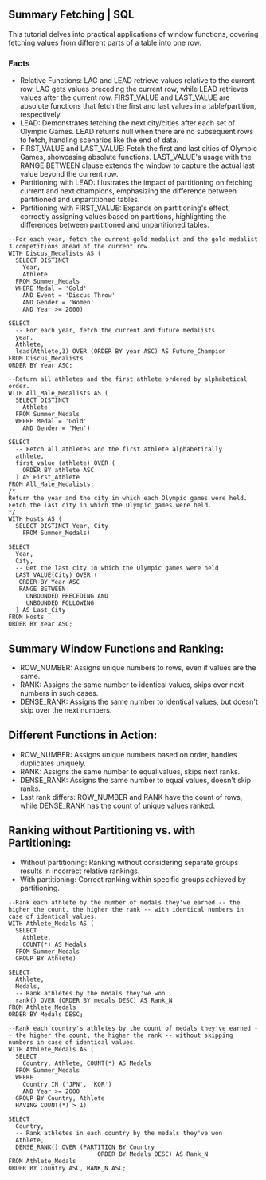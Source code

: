 
## Summary Fetching | SQL
This tutorial delves into practical applications of window functions, covering fetching values from different parts of a table into one row.

### Facts
- Relative Functions: LAG and LEAD retrieve values relative to the current row. LAG gets values preceding the current row, while LEAD retrieves values after the current row. FIRST_VALUE and LAST_VALUE are absolute functions that fetch the first and last values in a table/partition, respectively.
- LEAD: Demonstrates fetching the next city/cities after each set of Olympic Games. LEAD returns null when there are no subsequent rows to fetch, handling scenarios like the end of data.
- FIRST_VALUE and LAST_VALUE: Fetch the first and last cities of Olympic Games, showcasing absolute functions. LAST_VALUE's usage with the RANGE BETWEEN clause extends the window to capture the actual last value beyond the current row.
-  Partitioning with LEAD: Illustrates the impact of partitioning on fetching current and next champions, emphasizing the difference between partitioned and unpartitioned tables.
-  Partitioning with FIRST_VALUE: Expands on partitioning's effect, correctly assigning values based on partitions, highlighting the differences between partitioned and unpartitioned tables.


```
--For each year, fetch the current gold medalist and the gold medalist 3 competitions ahead of the current row.
WITH Discus_Medalists AS (
  SELECT DISTINCT
    Year,
    Athlete
  FROM Summer_Medals
  WHERE Medal = 'Gold'
    AND Event = 'Discus Throw'
    AND Gender = 'Women'
    AND Year >= 2000)

SELECT
  -- For each year, fetch the current and future medalists
  year,
  Athlete,
  lead(Athlete,3) OVER (ORDER BY year ASC) AS Future_Champion
FROM Discus_Medalists
ORDER BY Year ASC;

--Return all athletes and the first athlete ordered by alphabetical order.
WITH All_Male_Medalists AS (
  SELECT DISTINCT
    Athlete
  FROM Summer_Medals
  WHERE Medal = 'Gold'
    AND Gender = 'Men')

SELECT
  -- Fetch all athletes and the first athlete alphabetically
  athlete,
  first_value (athlete) OVER (
    ORDER BY athlete ASC
  ) AS First_Athlete
FROM All_Male_Medalists;
/*
Return the year and the city in which each Olympic games were held.
Fetch the last city in which the Olympic games were held.
*/
WITH Hosts AS (
  SELECT DISTINCT Year, City
    FROM Summer_Medals)

SELECT
  Year,
  City,
  -- Get the last city in which the Olympic games were held
  LAST_VALUE(City) OVER (
   ORDER BY Year ASC
   RANGE BETWEEN
     UNBOUNDED PRECEDING AND
     UNBOUNDED FOLLOWING
  ) AS Last_City
FROM Hosts
ORDER BY Year ASC;

```

## Summary  Window Functions and Ranking:
- ROW_NUMBER: Assigns unique numbers to rows, even if values are the same.
- RANK: Assigns the same number to identical values, skips over next numbers in such cases.
- DENSE_RANK: Assigns the same number to identical values, but doesn't skip over the next numbers.

## Different Functions in Action:
- ROW_NUMBER: Assigns unique numbers based on order, handles duplicates uniquely.
- RANK: Assigns the same number to equal values, skips next ranks.
- DENSE_RANK: Assigns the same number to equal values, doesn't skip ranks.
- Last rank differs: ROW_NUMBER and RANK have the count of rows, while DENSE_RANK has the count of unique values ranked.

## Ranking without Partitioning vs. with Partitioning:
- Without partitioning: Ranking without considering separate groups results in incorrect relative rankings.
- With partitioning: Correct ranking within specific groups achieved by partitioning.

```
--Rank each athlete by the number of medals they've earned -- the higher the count, the higher the rank -- with identical numbers in case of identical values.
WITH Athlete_Medals AS (
  SELECT
    Athlete,
    COUNT(*) AS Medals
  FROM Summer_Medals
  GROUP BY Athlete)

SELECT
  Athlete,
  Medals,
  -- Rank athletes by the medals they've won
  rank() OVER (ORDER BY medals DESC) AS Rank_N
FROM Athlete_Medals
ORDER BY Medals DESC;

--Rank each country's athletes by the count of medals they've earned -- the higher the count, the higher the rank -- without skipping numbers in case of identical values.
WITH Athlete_Medals AS (
  SELECT
    Country, Athlete, COUNT(*) AS Medals
  FROM Summer_Medals
  WHERE
    Country IN ('JPN', 'KOR')
    AND Year >= 2000
  GROUP BY Country, Athlete
  HAVING COUNT(*) > 1)

SELECT
  Country,
  -- Rank athletes in each country by the medals they've won
  Athlete,
  DENSE_RANK() OVER (PARTITION BY Country
                         ORDER BY Medals DESC) AS Rank_N
FROM Athlete_Medals
ORDER BY Country ASC, RANK_N ASC;

```

